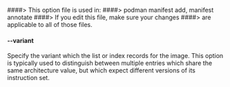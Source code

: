 ####> This option file is used in:
####>   podman manifest add, manifest annotate
####> If you edit this file, make sure your changes
####> are applicable to all of those files.
#### **--variant**

Specify the variant which the list or index records for the image.  This option
is typically used to distinguish between multiple entries which share the same
architecture value, but which expect different versions of its instruction set.
